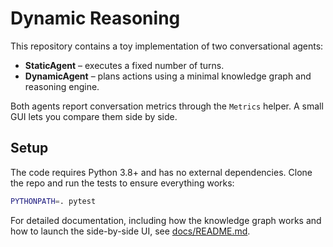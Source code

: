 # Dynamic Reasoning

This repository contains a toy implementation of two conversational agents:

* **StaticAgent** – executes a fixed number of turns.
* **DynamicAgent** – plans actions using a minimal knowledge graph and reasoning engine.

Both agents report conversation metrics through the `Metrics` helper. A small GUI
lets you compare them side by side.

## Setup

The code requires Python 3.8+ and has no external dependencies. Clone the repo
and run the tests to ensure everything works:

```bash
PYTHONPATH=. pytest
```

For detailed documentation, including how the knowledge graph works and how to
launch the side-by-side UI, see [docs/README.md](docs/README.md).
